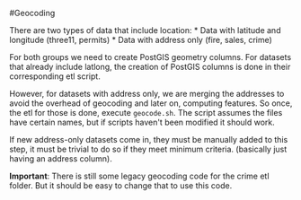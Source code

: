#Geocoding

There are two types of data that include location:
    * Data with latitude and longitude (three11, permits)
    * Data with address only (fire, sales, crime)

For both groups we need to create PostGIS geometry columns. For datasets that already include latlong, the creation of PostGIS columns is done in their corresponding etl script.

However, for datasets with address only, we are merging the addresses to avoid the overhead of geocoding and later on, computing features. So once, the etl for those is done, execute `geocode.sh`. The script assumes the files have certain names, but if scripts haven't been modified it should work.

If new address-only datasets come in, they must be manually added to this step, it must be trivial to do so if they meet minimum criteria. (basically just having an address column).

**Important**: There is still some legacy geocoding code for the crime etl folder. But it should be easy to change that to use this code.